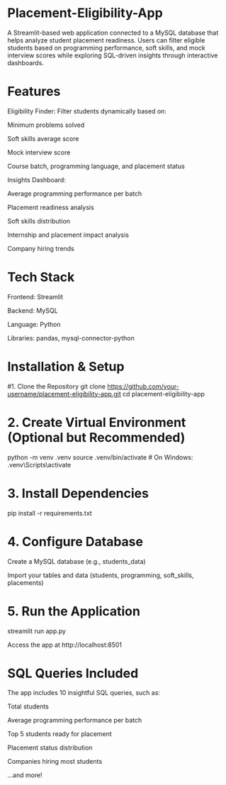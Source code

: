 # Placement-Eligibility-App
A Streamlit-based web application connected to a MySQL database that helps analyze student placement readiness. Users can filter eligible students based on programming performance, soft skills, and mock interview scores while exploring SQL-driven insights through interactive dashboards.

# Features

Eligibility Finder: Filter students dynamically based on:

Minimum problems solved

Soft skills average score

Mock interview score

Course batch, programming language, and placement status

Insights Dashboard:

Average programming performance per batch

Placement readiness analysis

Soft skills distribution

Internship and placement impact analysis

Company hiring trends

# Tech Stack

Frontend: Streamlit

Backend: MySQL

Language: Python

Libraries: pandas, mysql-connector-python

# Installation & Setup
#1. Clone the Repository
git clone https://github.com/your-username/placement-eligibility-app.git
cd placement-eligibility-app

# 2. Create Virtual Environment (Optional but Recommended)
python -m venv .venv
source .venv/bin/activate    # On Windows: .venv\Scripts\activate

# 3. Install Dependencies
pip install -r requirements.txt

# 4. Configure Database

Create a MySQL database (e.g., students_data)

Import your tables and data (students, programming, soft_skills, placements)

# 5. Run the Application
streamlit run app.py


Access the app at http://localhost:8501

# SQL Queries Included

The app includes 10 insightful SQL queries, such as:

Total students

Average programming performance per batch

Top 5 students ready for placement

Placement status distribution

Companies hiring most students

...and more!
